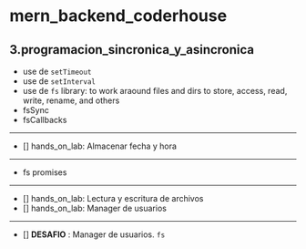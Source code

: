 # mern_backend_coderhouse
## 3.programacion_sincronica_y_asincronica

- use de `setTimeout`
- use de `setInterval`
- use de `fs` library: to work araound files and dirs to store, access, read, write, rename, and others
- fsSync
- fsCallbacks
---
- [] hands_on_lab: Almacenar fecha y hora
---
- fs promises
---
- [] hands_on_lab: Lectura y escritura de archivos
- [] hands_on_lab: Manager de usuarios
---
- [] **DESAFIO** : Manager de usuarios. `fs`

